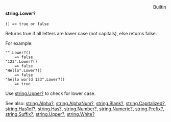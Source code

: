 <div style="float:right"><span class="builtin">Builtin</span></div>

#### string.Lower?

``` suneido
() => true or false
```

Returns true if all letters are lower case (not capitals), else returns false.

For example:

``` suneido
"".Lower?()
    => false
"123".Lower?()
    => false
"Hello".Lower?()
    => false
"hello world 123".Lower?()
    => true
```

Use [string.Upper?](<string.Upper?.md>) to check for lower case.


See also:
[string.Alpha?](<string.Alpha?.md>),
[string.AlphaNum?](<string.AlphaNum?.md>),
[string.Blank?](<string.Blank?.md>),
[string.Capitalized?](<string.Capitalized?.md>),
[string.Has1of?](<string.Has1of?.md>),
[string.Has?](<string.Has?.md>),
[string.Number?](<string.Number?.md>),
[string.Numeric?](<string.Numeric?.md>),
[string.Prefix?](<string.Prefix?.md>),
[string.Suffix?](<string.Suffix?.md>),
[string.Upper?](<string.Upper?.md>),
[string.White?](<string.White?.md>)
